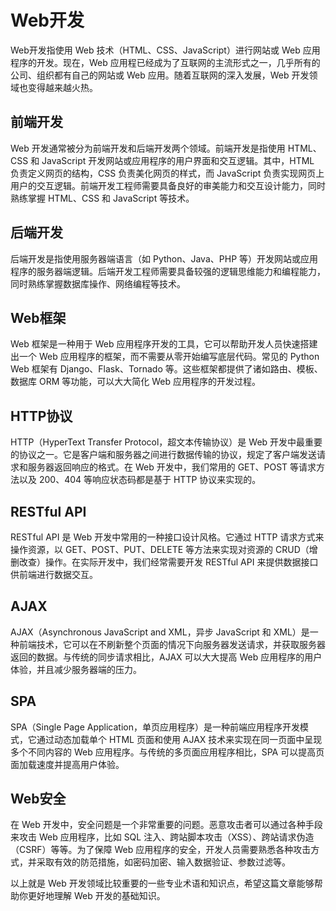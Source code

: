 # Web开发

Web开发指使用 Web 技术（HTML、CSS、JavaScript）进行网站或 Web 应用程序的开发。现在，Web 应用程已经成为了互联网的主流形式之一，几乎所有的公司、组织都有自己的网站或 Web 应用。随着互联网的深入发展，Web 开发领域也变得越来越火热。

## 前端开发

Web 开发通常被分为前端开发和后端开发两个领域。前端开发是指使用 HTML、CSS 和 JavaScript 开发网站或应用程序的用户界面和交互逻辑。其中，HTML 负责定义网页的结构，CSS 负责美化网页的样式，而 JavaScript 负责实现网页上用户的交互逻辑。前端开发工程师需要具备良好的审美能力和交互设计能力，同时熟练掌握 HTML、CSS 和 JavaScript 等技术。

## 后端开发

后端开发是指使用服务器端语言（如 Python、Java、PHP 等）开发网站或应用程序的服务器端逻辑。后端开发工程师需要具备较强的逻辑思维能力和编程能力，同时熟练掌握数据库操作、网络编程等技术。

## Web框架

Web 框架是一种用于 Web 应用程序开发的工具，它可以帮助开发人员快速搭建出一个 Web 应用程序的框架，而不需要从零开始编写底层代码。常见的 Python Web 框架有 Django、Flask、Tornado 等。这些框架都提供了诸如路由、模板、数据库 ORM 等功能，可以大大简化 Web 应用程序的开发过程。

## HTTP协议

HTTP（HyperText Transfer Protocol，超文本传输协议）是 Web 开发中最重要的协议之一。它是客户端和服务器之间进行数据传输的协议，规定了客户端发送请求和服务器返回响应的格式。在 Web 开发中，我们常用的 GET、POST 等请求方法以及 200、404 等响应状态码都是基于 HTTP 协议来实现的。

## RESTful API

RESTful API 是 Web 开发中常用的一种接口设计风格。它通过 HTTP 请求方式来操作资源，以 GET、POST、PUT、DELETE 等方法来实现对资源的 CRUD（增删改查）操作。在实际开发中，我们经常需要开发 RESTful API 来提供数据接口供前端进行数据交互。

## AJAX

AJAX（Asynchronous JavaScript and XML，异步 JavaScript 和 XML）是一种前端技术，它可以在不刷新整个页面的情况下向服务器发送请求，并获取服务器返回的数据。与传统的同步请求相比，AJAX 可以大大提高 Web 应用程序的用户体验，并且减少服务器端的压力。

## SPA

SPA（Single Page Application，单页应用程序）是一种前端应用程序开发模式，它通过动态加载单个 HTML 页面和使用 AJAX 技术来实现在同一页面中呈现多个不同内容的 Web 应用程序。与传统的多页面应用程序相比，SPA 可以提高页面加载速度并提高用户体验。

## Web安全

在 Web 开发中，安全问题是一个非常重要的问题。恶意攻击者可以通过各种手段来攻击 Web 应用程序，比如 SQL 注入、跨站脚本攻击（XSS）、跨站请求伪造（CSRF）等等。为了保障 Web 应用程序的安全，开发人员需要熟悉各种攻击方式，并采取有效的防范措施，如密码加密、输入数据验证、参数过滤等。

以上就是 Web 开发领域比较重要的一些专业术语和知识点，希望这篇文章能够帮助你更好地理解 Web 开发的基础知识。
